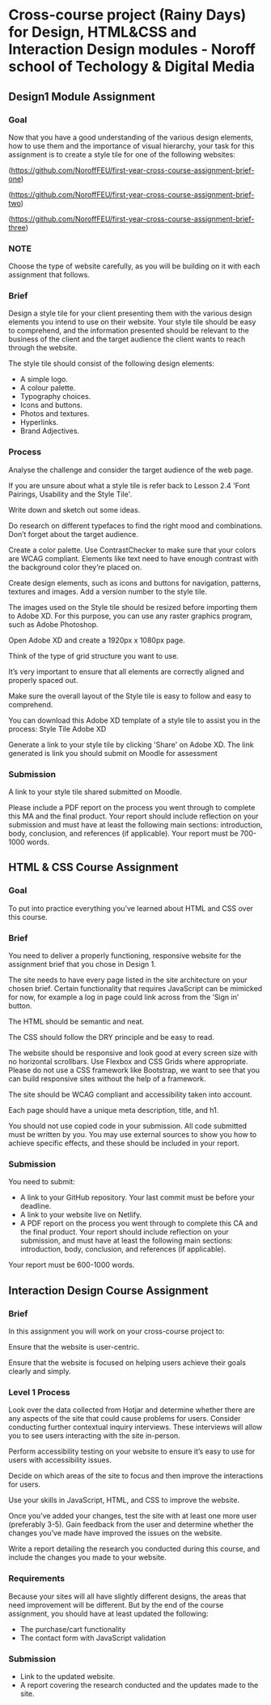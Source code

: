 # Cross-course project (Rainy Days) for Design, HTML&CSS and Interaction Design modules - Noroff school of Techology & Digital Media


## Design1 Module Assignment

### Goal
Now that you have a good understanding of the various design elements, how to use them and the importance of visual hierarchy, your task for this assignment is to create a style tile for one of the following websites:

(https://github.com/NoroffFEU/first-year-cross-course-assignment-brief-one)

(https://github.com/NoroffFEU/first-year-cross-course-assignment-brief-two)

(https://github.com/NoroffFEU/first-year-cross-course-assignment-brief-three)


### NOTE

Choose the type of website carefully, as you will be building on it with each assignment that follows.


### Brief
Design a style tile for your client presenting them with the various design elements you intend to use on their website. Your style tile should be easy to comprehend, and the information presented should be relevant to the business of the client and the target audience the client wants to reach through the website.

The style tile should consist of the following design elements:
- A simple logo.
- A colour palette.
- Typography choices.
- Icons and buttons.
- Photos and textures.
- Hyperlinks.
- Brand Adjectives.


### Process
Analyse the challenge and consider the target audience of the web page.

If you are unsure about what a style tile is refer back to Lesson 2.4 'Font Pairings, Usability and the Style Tile'.

Write down and sketch out some ideas.

Do research on different typefaces to find the right mood and combinations. Don’t forget about the target audience.

Create a color palette. Use ContrastChecker to make sure that your colors are WCAG compliant. Elements like text need to have enough contrast with the background color they’re placed on.

Create design elements, such as icons and buttons for navigation, patterns, textures and images. Add a version number to the style tile.

The images used on the Style tile should be resized before importing them to Adobe XD. For this purpose, you can use any raster graphics program, such as Adobe Photoshop.

Open Adobe XD and create a 1920px x 1080px page.

Think of the type of grid structure you want to use.

It’s very important to ensure that all elements are correctly aligned and properly spaced out.

Make sure the overall layout of the Style tile is easy to follow and easy to comprehend.

You can download this Adobe XD template of a style tile to assist you in the process: Style Tile Adobe XD

Generate a link to your style tile by clicking 'Share' on Adobe XD. The link generated is link you should submit on Moodle for assessment


### Submission
A link to your style tile shared submitted on Moodle.

Please include a PDF report on the process you went through to complete this MA and the final product. Your report should include reflection on your submission and must have at least the following main sections: introduction, body, conclusion, and references (if applicable). Your report must be 700-1000 words.



## HTML & CSS Course Assignment

### Goal
To put into practice everything you’ve learned about HTML and CSS over this course.

### Brief
You need to deliver a properly functioning, responsive website for the assignment brief that you chose in Design 1.

The site needs to have every page listed in the site architecture on your chosen brief. Certain functionality that requires JavaScript can be mimicked for now, for example a log in page could link across from the ‘Sign in’ button.

The HTML should be semantic and neat.

The CSS should follow the DRY principle and be easy to read.

The website should be responsive and look good at every screen size with no horizontal scrollbars. Use Flexbox and CSS Grids where appropriate. Please do not use a CSS framework like Bootstrap, we want to see that you can build responsive sites without the help of a framework.

The site should be WCAG compliant and accessibility taken into account.

Each page should have a unique meta description, title, and h1.

You should not use copied code in your submission. All code submitted must be written by you. You may use external sources to show you how to achieve specific effects, and these should be included in your report.


### Submission
You need to submit:

- A link to your GitHub repository. Your last commit must be before your deadline.
- A link to your website live on Netlify.
- A PDF report on the process you went through to complete this CA and the final product. Your report should include reflection on your submission, and must have at least the following main sections: introduction, body, conclusion, and references (if applicable).

Your report must be 600-1000 words.


## Interaction Design Course Assignment

### Brief
In this assignment you will work on your cross-course project to:

Ensure that the website is user-centric.

Ensure that the website is focused on helping users achieve their goals clearly and simply.


### Level 1 Process
Look over the data collected from Hotjar and determine whether there are any aspects of the site that could cause problems for users. Consider conducting further contextual inquiry interviews. These interviews will allow you to see users interacting with the site in-person.

Perform accessibility testing on your website to ensure it’s easy to use for users with accessibility issues.

Decide on which areas of the site to focus and then improve the interactions for users.

Use your skills in JavaScript, HTML, and CSS to improve the website.

Once you’ve added your changes, test the site with at least one more user (preferably 3-5). Gain feedback from the user and determine whether the changes you’ve made have improved the issues on the website.

Write a report detailing the research you conducted during this course, and include the changes you made to your website.


### Requirements
Because your sites will all have slightly different designs, the areas that need improvement will be different. But by the end of the course assignment, you should have at least updated the following:
- The purchase/cart functionality
- The contact form with JavaScript validation

### Submission
- Link to the updated website.
- A report covering the research conducted and the updates made to the site.
